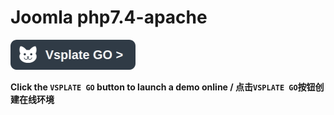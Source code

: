 # Joomla php7.4-apache

<a href="https://www.vsplate.com/?docker-compose=https://github.com/vsplate/dcenvs/joomla/php7.4-apache"><img alt="VSPLATE GO" src="https://raw.githubusercontent.com/vsplate/images/master/vsgo_btn.png" width="200px"></a>

**Click the `VSPLATE GO` button to launch a demo online / 点击`VSPLATE GO`按钮创建在线环境**